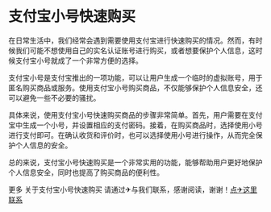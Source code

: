 # 支付宝小号快速购买

在日常生活中，我们经常会遇到需要使用支付宝进行快速购买的情况。然而，有时候我们可能不想使用自己的实名认证账号进行购买，或者想要保护个人信息，这时候支付宝小号就成了一个非常方便的选择。

支付宝小号是支付宝推出的一项功能，可以让用户生成一个临时的虚拟账号，用于匿名购买商品或服务。使用支付宝小号购买商品，不仅能够保护个人信息安全，还可以避免一些不必要的骚扰。

具体来说，使用支付宝小号快速购买商品的步骤非常简单。首先，用户需要在支付宝中生成一个小号，并设置相应的支付密码。接着，在购买商品时，选择使用小号进行支付即可。在确认收货和评价时，也可以选择使用小号进行操作，从而完全保护个人信息的安全。

总的来说，支付宝小号快速购买是一个非常实用的功能，能够帮助用户更好地保护个人信息安全，同时也提高了购买商品的便利性。

更多 关于支付宝小号快速购买 请通过✈与我们联系，感谢阅读，谢谢！[点✈这里联系](https://abc.k02.cc)